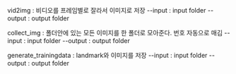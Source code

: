 vid2img : 비디오를 프레임별로 잘라서 이미지로 저장 
--input : input folder 
--output : output folder

collect_img : 폴더안에 있는 모든 이미지를 한 폴더로 모아준다. 번호 자동으로 매김 
--input : input folder 
--output : output folder

generate_trainingdata : landmark와 이미지를 저장
--input : input folder 
--output : output folder